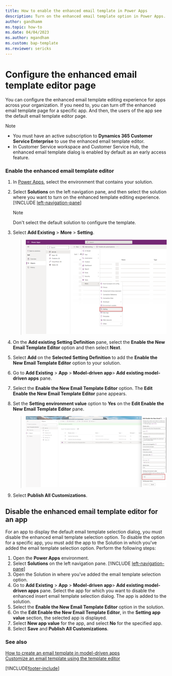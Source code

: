 ```yaml
---
title: How to enable the enhanced email template in Power Apps
description: Turn on the enhanced email template option in Power Apps.
author: gandhamm
ms.topic: how-to
ms.date: 04/04/2023
ms.author: mgandham
ms.custom: bap-template
ms.reviewer: sericks
---
```

# Configure the enhanced email template editor page

You can configure the enhanced email template editing experience for apps across your organization. If you need to, you can turn off the enhanced email template page for a specific app. And then, the users of the app see the default email template editor page.

> [!NOTE]
> - You must have an active subscription to **Dynamics 365 Customer Service Enterprise** to use the enhanced email template editor.
> - In Customer Service workspace and Customer Service Hub, the enhanced email template dialog is enabled by default as an early access feature. 

### Enable the enhanced email template editor

1. In [Power Apps](https://make.preview.powerapps.com/), select the environment that contains your solution.
1. Select **Solutions** on the left navigation pane, and then select the solution where you want to turn on the enhanced template editing experience. [!INCLUDE [left-navigation-pane](../includes/left-navigation-pane.md)]
   > [!NOTE]
   > Don't select the default solution to configure the template.
1. Select **Add Existing** > **More** > **Setting**.

   > ![Add a setting to a solution](media/usr-soln-setting.png)
1. On the **Add existing Setting Definition** pane, select the **Enable the New Email Template Editor** option and then select **Next**.
1. Select **Add** on the **Selected Setting Definition** to add the **Enable the New Email Template Editor** option to your solution. 
1.  Go to **Add Existing** > **App** > **Model-driven app**> **Add existing model-driven apps** pane.
1. Select the **Enable the New Email Template Editor** option. The **Edit Enable the New Email Template Editor** pane appears.
1. Set the **Setting environment value** option to **Yes** on the **Edit Enable the New Email Template Editor** pane.
   > ![Set the variable to no](media/cs-tmp-editor.png)
1. Select **Publish All Customizations**.

## Disable the enhanced email template editor for an app

For an app to display the default email template selection dialog, you must disable the enhanced email template selection option. To disable the option for a specific app, you must add the app to the Solution in which you've added the email template selection option. Perform the following steps:

1. Open the **Power Apps** environment.
1. Select **Solutions** on the left navigation pane. [!INCLUDE [left-navigation-pane](../includes/left-navigation-pane.md)]
1. Open the Solution in where you've added the email template selection option.
1. Go to **Add Existing** > **App** > **Model-driven app**> **Add existing model-driven apps** pane. Select the app for which you want to disable the enhanced insert email template selection dialog. The app is added to the solution. 
1. Select the **Enable the New Email Template Editor** option in the solution.
1. On the **Edit Enable the New Email Template Editor**, in the **Setting app value** section, the selected app is displayed. 
1. Select **New app value** for the app, and select **No** for the specified app. 
1. Select **Save** and **Publish All Customizations**.

### See also

[How to create an email template  in model-driven apps](/power-apps/user/email-template-create)  
[Customize an email template using the template editor](/power-apps/user/cs-template-options)

[!INCLUDE[footer-include](../includes/footer-banner.md)]
